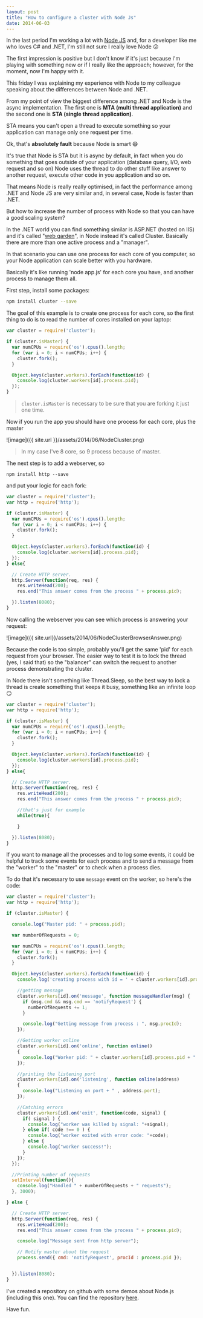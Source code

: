 ```yaml
---
layout: post
title: "How to configure a cluster with Node Js"
date: 2014-06-03
---
```


In the last period I'm working a lot with [Node JS](http://nodejs.org/) and, for a developer like me who loves C# and .NET, I'm still not sure I really love Node :confused:

The first impression is positive but I don't know if it's just because I'm playing with something new or if I really like the approach; however, for the moment, now I'm happy with it.

This friday I was explaining my experience with Node to my colleague speaking about the differences between Node and .NET.

From my point of view the biggest difference among .NET and Node is the async implementation. The first one is **MTA (multi thread application)** and the second one is **STA (single thread application)**.

STA means you can't open a thread to execute something so your application can manage only one request per time.

Ok, that's **absolutely fault** because Node is smart :smile:

It's true that Node is STA but it is async by default, in fact when you do something that goes outside of your application (database query, I/O, web request and so on) Node uses the thread to do other stuff like answer to another request, execute other code in you application and so on.

That means Node is really really optimised, in fact the performance among .NET and Node JS are very similar and, in several case, Node is faster than .NET.

But how to increase the number of process with Node so that you can have a good scaling system?

In the .NET world you can find something similar is ASP.NET (hosted on IIS) and it's called "[web garden](http://stackoverflow.com/questions/5155684/iis-and-web-garden-configuration)", in Node instead it's called Cluster.
Basically there are more than one active process and a "manager".

In that scenario you can use one process for each core of you computer, so your Node application can scale better with you hardware.

Basically it's like running 'node app.js' for each core you have, and another process to manage them all.

First step, install some packages:

```bash
npm install cluster --save
```

The goal of this example is to create one process for each core, so the first thing to do is to read the number of cores installed on your laptop:

```javascript
var cluster = require('cluster');

if (cluster.isMaster) {
  var numCPUs = require('os').cpus().length;
  for (var i = 0; i < numCPUs; i++) {
    cluster.fork();
  }

  Object.keys(cluster.workers).forEach(function(id) {
    console.log(cluster.workers[id].process.pid);
  });
}
```

>```cluster.isMaster``` is necessary to be sure that you are forking it just one time.

Now if you run the app you should have one process for each core, plus the master

![image]({{ site.url }}/assets/2014/06/NodeCluster.png)

>In my case I've 8 core, so 9 process because of master.

The next step is to add a webserver, so

```console
npm install http --save
```
and put your logic for each fork:

```javascript
var cluster = require('cluster');
var http = require('http');

if (cluster.isMaster) {
  var numCPUs = require('os').cpus().length;
  for (var i = 0; i < numCPUs; i++) {
    cluster.fork();
  }

  Object.keys(cluster.workers).forEach(function(id) {
    console.log(cluster.workers[id].process.pid);
  });
} else{

  // Create HTTP server.
  http.Server(function(req, res) {
    res.writeHead(200);
    res.end("This answer comes from the process " + process.pid);

  }).listen(8080);
}
```

Now calling the webserver you can see which process is answering your request:

![image]({{ site.url}}/assets/2014/06/NodeClusterBrowserAnswer.png)

Because the code is too simple, probably you'll get the same 'pid' for each request from your browser. The easier way to test it is to lock the thread (yes, I said that) so the "balancer" can switch the request to another process demonstrating the cluster.

In Node there isn't something like Thread.Sleep, so the best way to lock a thread is create something that keeps it busy, something like an infinite loop :smirk:

```javascript
var cluster = require('cluster');
var http = require('http');

if (cluster.isMaster) {
  var numCPUs = require('os').cpus().length;
  for (var i = 0; i < numCPUs; i++) {
    cluster.fork();
  }

  Object.keys(cluster.workers).forEach(function(id) {
    console.log(cluster.workers[id].process.pid);
  });
} else{

  // Create HTTP server.
  http.Server(function(req, res) {
    res.writeHead(200);
    res.end("This answer comes from the process " + process.pid);

    //that's just for example
    while(true){

    }

  }).listen(8080);
}
```

If you want to manage all the processes and to log some events, it could be helpful to track some events for each process and to send a message from the "worker" to the "master" or to check when a process dies.

To do that it's necessary to use ```message``` event on the worker, so here's the code:

```javascript
var cluster = require('cluster');
var http = require('http');

if (cluster.isMaster) {

  console.log("Master pid: " + process.pid);

  var numberOfRequests = 0;

  var numCPUs = require('os').cpus().length;
  for (var i = 0; i < numCPUs; i++) {
    cluster.fork();
  }

  Object.keys(cluster.workers).forEach(function(id) {
    console.log('creating process with id = ' + cluster.workers[id].process.pid);

    //getting message
    cluster.workers[id].on('message', function messageHandler(msg) {
      if (msg.cmd && msg.cmd == 'notifyRequest') {
        numberOfRequests += 1;
      }

      console.log("Getting message from process : ", msg.procId);
    });

    //Getting worker online
    cluster.workers[id].on('online', function online()
    {
      console.log("Worker pid: " + cluster.workers[id].process.pid + " is online");
    });

    //printing the listening port
    cluster.workers[id].on('listening', function online(address)
    {
      console.log("Listening on port + " , address.port);
    });

    //Catching errors
    cluster.workers[id].on('exit', function(code, signal) {
      if( signal ) {
        console.log("worker was killed by signal: "+signal);
      } else if( code !== 0 ) {
        console.log("worker exited with error code: "+code);
      } else {
        console.log("worker success!");
      }
    });
  });

  //Printing number of requests
  setInterval(function(){
    console.log("Handled " + numberOfRequests + " requests");
  }, 3000);

} else {

  // Create HTTP server.
  http.Server(function(req, res) {
    res.writeHead(200);
    res.end("This answer comes from the process " + process.pid);

    console.log("Message sent from http server");

    // Notify master about the request
    process.send({ cmd: 'notifyRequest', procId : process.pid });


  }).listen(8080);
}
```
I've created a repository on github with some demos about Node.js (including this one). You can find the repository [here](https://github.com/imperugo/NodeJs-Sample).

Have fun.

